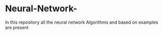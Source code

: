 # Neural-Network-
In this repository all the neural network Algorithms and based on examples are present 
